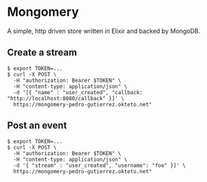# Mongomery

A simple, http driven store written in Elixir and backed by MongoDB.

## Create a stream


```
$ export TOKEN=...
$ curl -X POST \
  -H "authorization: Bearer $TOKEN" \
  -H "content-type: application/json" \
  -d '[{ "name" : "user_created", "callback: "http://localhost:8080/callback" }]' \
  https://mongomery-pedro-gutierrez.okteto.net"
```

## Post an event


```
$ export TOKEN=...
$ curl -X POST \
  -H "authorization: Bearer $TOKEN" \
  -H "content-type: application/json" \
  -d '{ "stream" : "user_created", "username": "foo" }]' \
  https://mongomery-pedro-gutierrez.okteto.net"
```
